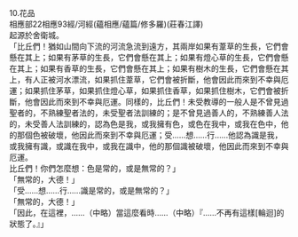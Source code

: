 10.花品  
相應部22相應93經/河經(蘊相應/蘊篇/修多羅)(莊春江譯)  
起源於舍衛城。  
「比丘們！猶如山間向下流的河流急流到遠方，其兩岸如果有葦草的生長，它們會懸在其上；如果有茅草的生長，它們會懸在其上；如果有燈心草的生長，它們會懸在其上；如果有香草的生長，它們會懸在其上；如果有樹木的生長，它們會懸在其上，有人正被河水漂流，如果抓住葦草，它們會被折斷，他會因此而來到不幸與厄運；如果抓住茅草，如果抓住燈心草，如果抓住香草，如果抓住樹木，它們會被折斷，他會因此而來到不幸與厄運。同樣的，比丘們！未受教導的一般人是不曾見過聖者的，不熟練聖者法的，未受聖者法訓練的；是不曾見過善人的，不熟練善人法的，未受善人法訓練的，認為色是我，或我擁有色，或色在我中，或我在色中，他的那個色被破壞，他因此而來到不幸與厄運；受……想……行……他認為識是我，或我擁有識，或識在我中，或我在識中，他的那個識被破壞，他因此而來到不幸與厄運。  
比丘們！你們怎麼想：色是常的，或是無常的？」  
「無常的，大德！」  
「受……想……行……識是常的，或是無常的？」  
「無常的，大德！」  
「因此，在這裡，……（中略）當這麼看時……（中略）『……不再有這樣[輪迴]的狀態了。』」  
  
  
